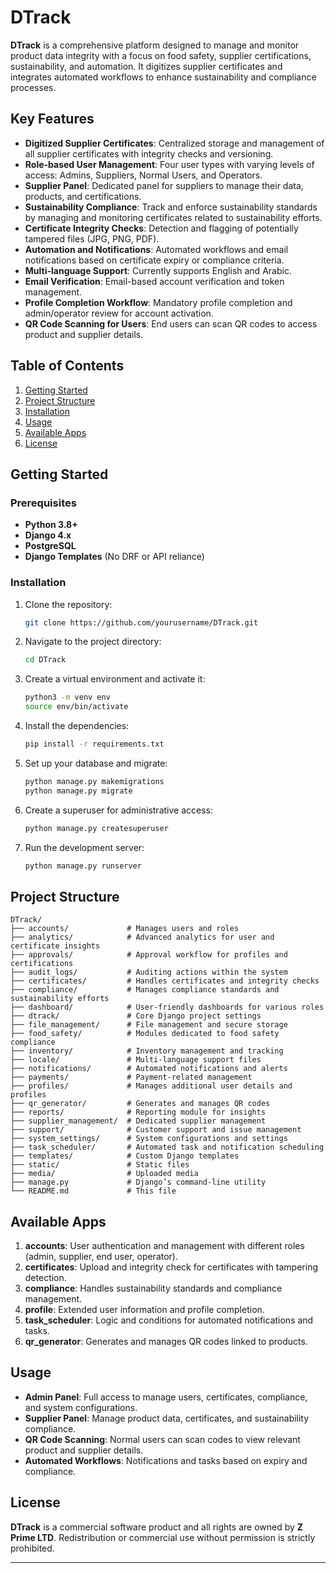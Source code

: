 
# DTrack

**DTrack** is a comprehensive platform designed to manage and monitor product data integrity with a focus on food safety, supplier certifications, sustainability, and automation. It digitizes supplier certificates and integrates automated workflows to enhance sustainability and compliance processes.

## Key Features

- **Digitized Supplier Certificates**: Centralized storage and management of all supplier certificates with integrity checks and versioning.
- **Role-based User Management**: Four user types with varying levels of access: Admins, Suppliers, Normal Users, and Operators.
- **Supplier Panel**: Dedicated panel for suppliers to manage their data, products, and certifications.
- **Sustainability Compliance**: Track and enforce sustainability standards by managing and monitoring certificates related to sustainability efforts.
- **Certificate Integrity Checks**: Detection and flagging of potentially tampered files (JPG, PNG, PDF).
- **Automation and Notifications**: Automated workflows and email notifications based on certificate expiry or compliance criteria.
- **Multi-language Support**: Currently supports English and Arabic.
- **Email Verification**: Email-based account verification and token management.
- **Profile Completion Workflow**: Mandatory profile completion and admin/operator review for account activation.
- **QR Code Scanning for Users**: End users can scan QR codes to access product and supplier details.

## Table of Contents

1. [Getting Started](#getting-started)
2. [Project Structure](#project-structure)
3. [Installation](#installation)
4. [Usage](#usage)
5. [Available Apps](#available-apps)
6. [License](#license)

## Getting Started

### Prerequisites

- **Python 3.8+**
- **Django 4.x**
- **PostgreSQL**
- **Django Templates** (No DRF or API reliance)

### Installation

1. Clone the repository:
   ```bash
   git clone https://github.com/yourusername/DTrack.git
   ```
2. Navigate to the project directory:
   ```bash
   cd DTrack
   ```
3. Create a virtual environment and activate it:
   ```bash
   python3 -m venv env
   source env/bin/activate
   ```
4. Install the dependencies:
   ```bash
   pip install -r requirements.txt
   ```
5. Set up your database and migrate:
   ```bash
   python manage.py makemigrations
   python manage.py migrate
   ```

6. Create a superuser for administrative access:
   ```bash
   python manage.py createsuperuser
   ```

7. Run the development server:
   ```bash
   python manage.py runserver
   ```

## Project Structure

```plaintext
DTrack/
├── accounts/             # Manages users and roles
├── analytics/            # Advanced analytics for user and certificate insights
├── approvals/            # Approval workflow for profiles and certifications
├── audit_logs/           # Auditing actions within the system
├── certificates/         # Handles certificates and integrity checks
├── compliance/           # Manages compliance standards and sustainability efforts
├── dashboard/            # User-friendly dashboards for various roles
├── dtrack/               # Core Django project settings
├── file_management/      # File management and secure storage
├── food_safety/          # Modules dedicated to food safety compliance
├── inventory/            # Inventory management and tracking
├── locale/               # Multi-language support files
├── notifications/        # Automated notifications and alerts
├── payments/             # Payment-related management
├── profiles/             # Manages additional user details and profiles
├── qr_generator/         # Generates and manages QR codes
├── reports/              # Reporting module for insights
├── supplier_management/  # Dedicated supplier management
├── support/              # Customer support and issue management
├── system_settings/      # System configurations and settings
├── task_scheduler/       # Automated task and notification scheduling
├── templates/            # Custom Django templates
├── static/               # Static files
├── media/                # Uploaded media
├── manage.py             # Django’s command-line utility
└── README.md             # This file
```

## Available Apps

1. **accounts**: User authentication and management with different roles (admin, supplier, end user, operator).
2. **certificates**: Upload and integrity check for certificates with tampering detection.
3. **compliance**: Handles sustainability standards and compliance management.
4. **profile**: Extended user information and profile completion.
5. **task_scheduler**: Logic and conditions for automated notifications and tasks.
6. **qr_generator**: Generates and manages QR codes linked to products.

## Usage

- **Admin Panel**: Full access to manage users, certificates, compliance, and system configurations.
- **Supplier Panel**: Manage product data, certificates, and sustainability compliance.
- **QR Code Scanning**: Normal users can scan codes to view relevant product and supplier details.
- **Automated Workflows**: Notifications and tasks based on expiry and compliance.

## License

**DTrack** is a commercial software product and all rights are owned by **Z Prime LTD**. Redistribution or commercial use without permission is strictly prohibited.

---
